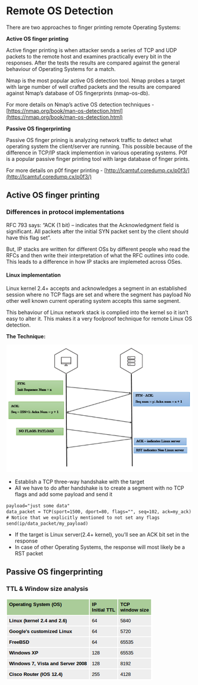 # Remote OS Detection

There are two approaches to finger printing remote Operating Systems:

**Active OS finger printing**

Active finger printing is when attacker sends a series of TCP and UDP packets to the remote host and examines practically every bit in the responses. After the tests the results are compared against the general behaviour of Operating Systems for a match.

Nmap is the most popular active OS detection tool. Nmap probes a target with large number of well crafted packets and the results are compared against Nmap’s database of OS fingerprints (nmap-os-db).

For more details on Nmap’s active OS detection techniques - [https://nmap.org/book/man-os-detection.html](https://nmap.org/book/man-os-detection.html)


**Passive OS fingerprinting**

Passive OS finger prining is analyzing network traffic to detect what operating system the client/server are running. This possible because of the difference in TCP/IP stack implemention in various operating systems. P0f is a popular passive finger printing tool with large database of finger prints.

For more details on p0f finger printing - [http://lcamtuf.coredump.cx/p0f3/](http://lcamtuf.coredump.cx/p0f3/)

## Active OS finger printing

### Differences in protocol implementations

RFC 793 says: “ACK (1 bit) – indicates that the Acknowledgment field is significant. All packets after the initial SYN packet sent by the client should have this flag set”.

But, IP stacks are written for different OSs by different people who read the RFCs and then write their interpretation of what the RFC outlines into code. This leads to a difference in how IP stacks are implemeted across OSes.

#### Linux implementation

Linux kernel 2.4+ accepts and acknowledges a segment in an established session where no TCP flags are set and where the segment has payload No other well known current operating system accepts this same segment.

This behaviour of Linux network stack is complied into the kernel so it isn’t easy to alter it. This makes it a very foolproof technique for remote Linux OS detection.

**The Technique:**

![active-linux-detection](../imgs/linux_detect.png)

- Establish a TCP three-way handshake with the target
- All we have to do after handshake is to create a segment with no TCP flags and add some payload and send it

```
payload="just some data"
data_packet = TCP(sport=1500, dport=80, flags="", seq=102, ack=my_ack)    # Notice that we explicitly mentioned to not set any flags
send(ip/data_packet/my_payload)
```

- If the target is Linux server(2.4+ kernel), you’ll see an ACK bit set in the response
- In case of other Operating Systems, the response will most likely be a RST packet

## Passive OS fingerprinting

### TTL & Window size analysis

![ttl-windows](../imgs/ttl_window.png)